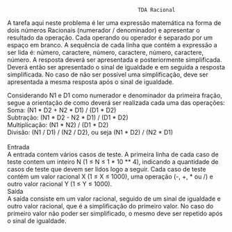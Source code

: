                                               TDA Racional

A tarefa aqui neste problema é ler uma expressão matemática na forma de dois números Racionais (numerador / denominador) e apresentar o resultado da operação. Cada operando ou operador é separado por um espaço em branco. A sequência de cada linha que contém a expressão a ser lida é: número, caractere, número, caractere, número, caractere, número. A resposta deverá ser apresentada e posteriormente simplificada. Deverá então ser apresentado o sinal de igualdade e em seguida a resposta simplificada. No caso de não ser possível uma simplificação, deve ser apresentada a mesma resposta após o sinal de igualdade.

Considerando N1 e D1 como numerador e denominador da primeira fração, segue a orientação de como deverá ser realizada cada uma das operações:<br>
Soma: (N1 * D2 + N2 * D1) / (D1 * D2)<br>
Subtração: (N1 * D2 - N2 * D1) / (D1 * D2)<br>
Multiplicação: (N1 * N2) / (D1 * D2)<br>
Divisão: (N1 / D1) / (N2 / D2), ou seja (N1 * D2) / (N2 * D1)<br><br>
Entrada<br>
A entrada contem vários casos de teste. A primeira linha de cada caso de teste contem um inteiro N (1 ≤ N ≤ 1 * 10 ** 4), indicando a quantidade de casos de teste que devem ser lidos logo a seguir. Cada caso de teste contém um valor racional X (1 ≤ X ≤ 1000), uma operação (-, +, * ou /) e outro valor racional Y (1 ≤ Y ≤ 1000).<br>
Saída<br>
A saída consiste em um valor racional, seguido de um sinal de igualdade e outro valor racional, que é a simplificação do primeiro valor. No caso do primeiro valor não poder ser simplificado, o mesmo deve ser repetido após o sinal de igualdade.
